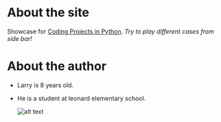 # About the site

Showcase for [Coding Projects in Python](https://www.amazon.com/Coding-Projects-Python-DK/dp/1465461884). _Try to play different cases from side bar!_

# About the author

- Larry is 8 years old.
- He is a student at leonard elementary school.

  ![alt text](https://github.com/cd6oy/games/raw/main/doc/pics/larry.jpg)

